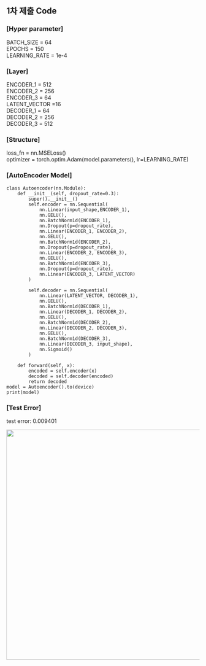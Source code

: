 ## 1차 제출 Code

### [Hyper parameter]
BATCH_SIZE = 64 </br>
EPOCHS = 150 </br>
LEARNING_RATE = 1e-4 </br>

### [Layer]
ENCODER_1 = 512 </br>
ENCODER_2 = 256 </br>
ENCODER_3 = 64 </br>
LATENT_VECTOR =16 </br>
DECODER_1 = 64 </br>
DECODER_2 = 256 </br>
DECODER_3 = 512 </br>

### [Structure]
loss_fn = nn.MSELoss() </br>
optimizer = torch.optim.Adam(model.parameters(), lr=LEARNING_RATE) </br>

### [AutoEncoder Model]
```
class Autoencoder(nn.Module): 
    def __init__(self, dropout_rate=0.3):
        super().__init__()
        self.encoder = nn.Sequential(
            nn.Linear(input_shape,ENCODER_1),
            nn.GELU(),
            nn.BatchNorm1d(ENCODER_1),
            nn.Dropout(p=dropout_rate),
            nn.Linear(ENCODER_1, ENCODER_2),
            nn.GELU(),
            nn.BatchNorm1d(ENCODER_2),
            nn.Dropout(p=dropout_rate),
            nn.Linear(ENCODER_2, ENCODER_3),
            nn.GELU(),
            nn.BatchNorm1d(ENCODER_3),
            nn.Dropout(p=dropout_rate),
            nn.Linear(ENCODER_3, LATENT_VECTOR)
        )

        self.decoder = nn.Sequential(
            nn.Linear(LATENT_VECTOR, DECODER_1),
            nn.GELU(),
            nn.BatchNorm1d(DECODER_1),
            nn.Linear(DECODER_1, DECODER_2),
            nn.GELU(),
            nn.BatchNorm1d(DECODER_2),
            nn.Linear(DECODER_2, DECODER_3),
            nn.GELU(),
            nn.BatchNorm1d(DECODER_3),
            nn.Linear(DECODER_3, input_shape),
            nn.Sigmoid()
        )

    def forward(self, x):
        encoded = self.encoder(x)
        decoded = self.decoder(encoded)
        return decoded
model = Autoencoder().to(device)
print(model)
```

### [Test Error] 
test error: 0.009401 </br>

<img src = "https://github.com/park-sangeun/Advanced-ANN/assets/90459890/9898b436-8b16-461a-8a4a-3fbcdb4d2b47" width = "600">

